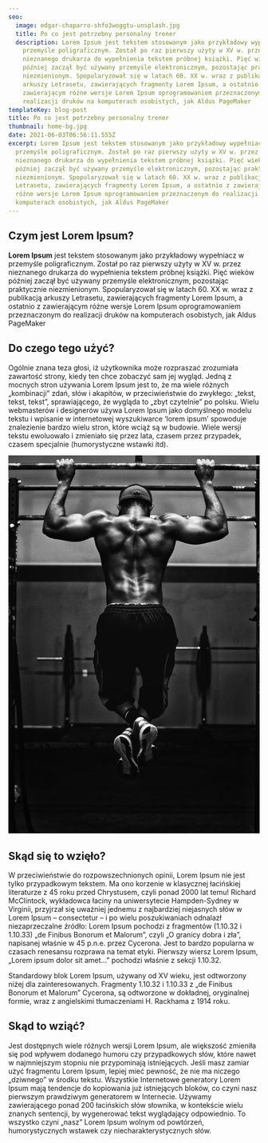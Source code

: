 ```yaml
---
seo:
  image: edgar-chaparro-shfo3woggtu-unsplash.jpg
  title: Po co jest potrzebny personalny trener
  description: Lorem Ipsum jest tekstem stosowanym jako przykładowy wypełniacz w
    przemyśle poligraficznym. Został po raz pierwszy użyty w XV w. przez
    nieznanego drukarza do wypełnienia tekstem próbnej książki. Pięć wieków
    później zaczął być używany przemyśle elektronicznym, pozostając praktycznie
    niezmienionym. Spopularyzował się w latach 60. XX w. wraz z publikacją
    arkuszy Letrasetu, zawierających fragmenty Lorem Ipsum, a ostatnio z
    zawierającym różne wersje Lorem Ipsum oprogramowaniem przeznaczonym do
    realizacji druków na komputerach osobistych, jak Aldus PageMaker
templateKey: blog-post
title: Po co jest potrzebny personalny trener
thumbnail: home-bg.jpg
date: 2021-06-03T06:56:11.555Z
excerpt: Lorem Ipsum jest tekstem stosowanym jako przykładowy wypełniacz w
  przemyśle poligraficznym. Został po raz pierwszy użyty w XV w. przez
  nieznanego drukarza do wypełnienia tekstem próbnej książki. Pięć wieków
  później zaczął być używany przemyśle elektronicznym, pozostając praktycznie
  niezmienionym. Spopularyzował się w latach 60. XX w. wraz z publikacją arkuszy
  Letrasetu, zawierających fragmenty Lorem Ipsum, a ostatnio z zawierającym
  różne wersje Lorem Ipsum oprogramowaniem przeznaczonym do realizacji druków na
  komputerach osobistych, jak Aldus PageMaker
---
```

## Czym jest Lorem Ipsum?

**Lorem Ipsum** jest tekstem stosowanym jako przykładowy wypełniacz w przemyśle poligraficznym. Został po raz pierwszy użyty w XV w. przez nieznanego drukarza do wypełnienia tekstem próbnej książki. Pięć wieków później zaczął być używany przemyśle elektronicznym, pozostając praktycznie niezmienionym. Spopularyzował się w latach 60. XX w. wraz z publikacją arkuszy Letrasetu, zawierających fragmenty Lorem Ipsum, a ostatnio z zawierającym różne wersje Lorem Ipsum oprogramowaniem przeznaczonym do realizacji druków na komputerach osobistych, jak Aldus PageMaker

## Do czego tego użyć?

Ogólnie znana teza głosi, iż użytkownika może rozpraszać zrozumiała zawartość strony, kiedy ten chce zobaczyć sam jej wygląd. Jedną z mocnych stron używania Lorem Ipsum jest to, że ma wiele różnych „kombinacji” zdań, słów i akapitów, w przeciwieństwie do zwykłego: „tekst, tekst, tekst”, sprawiającego, że wygląda to „zbyt czytelnie” po polsku. Wielu webmasterów i designerów używa Lorem Ipsum jako domyślnego modelu tekstu i wpisanie w internetowej wyszukiwarce ‘lorem ipsum’ spowoduje znalezienie bardzo wielu stron, które wciąż są w budowie. Wiele wersji tekstu ewoluowało i zmieniało się przez lata, czasem przez przypadek, czasem specjalnie (humorystyczne wstawki itd).

![Trener](edgar-chaparro-shfo3woggtu-unsplash.jpg "trener")

## Skąd się to wzięło?

W przeciwieństwie do rozpowszechnionych opinii, Lorem Ipsum nie jest tylko przypadkowym tekstem. Ma ono korzenie w klasycznej łacińskiej literaturze z 45 roku przed Chrystusem, czyli ponad 2000 lat temu! Richard McClintock, wykładowca łaciny na uniwersytecie Hampden-Sydney w Virginii, przyjrzał się uważniej jednemu z najbardziej niejasnych słów w Lorem Ipsum – consectetur – i po wielu poszukiwaniach odnalazł niezaprzeczalne źródło: Lorem Ipsum pochodzi z fragmentów (1.10.32 i 1.10.33) „de Finibus Bonorum et Malorum”, czyli „O granicy dobra i zła”, napisanej właśnie w 45 p.n.e. przez Cycerona. Jest to bardzo popularna w czasach renesansu rozprawa na temat etyki. Pierwszy wiersz Lorem Ipsum, „Lorem ipsum dolor sit amet...” pochodzi właśnie z sekcji 1.10.32.

Standardowy blok Lorem Ipsum, używany od XV wieku, jest odtworzony niżej dla zainteresowanych. Fragmenty 1.10.32 i 1.10.33 z „de Finibus Bonorum et Malorum” Cycerona, są odtworzone w dokładnej, oryginalnej formie, wraz z angielskimi tłumaczeniami H. Rackhama z 1914 roku.

## Skąd to wziąć?

Jest dostępnych wiele różnych wersji Lorem Ipsum, ale większość zmieniła się pod wpływem dodanego humoru czy przypadkowych słów, które nawet w najmniejszym stopniu nie przypominają istniejących. Jeśli masz zamiar użyć fragmentu Lorem Ipsum, lepiej mieć pewność, że nie ma niczego „dziwnego” w środku tekstu. Wszystkie Internetowe generatory Lorem Ipsum mają tendencje do kopiowania już istniejących bloków, co czyni nasz pierwszym prawdziwym generatorem w Internecie. Używamy zawierającego ponad 200 łacińskich słów słownika, w kontekście wielu znanych sentencji, by wygenerować tekst wyglądający odpowiednio. To wszystko czyni „nasz” Lorem Ipsum wolnym od powtórzeń, humorystycznych wstawek czy niecharakterystycznych słów.